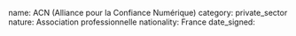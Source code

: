 name: ACN (Alliance pour la Confiance Numérique) 
category: private_sector
nature:  Association professionnelle 
nationality: France
date_signed:
    